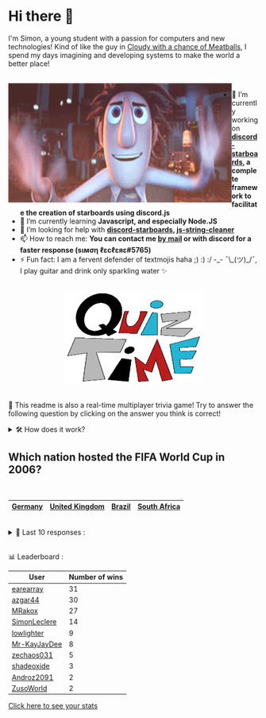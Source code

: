 # Hi there 👋

I'm Simon, a young student with a passion for computers and new technologies!
Kind of like the guy in [Cloudy with a chance of Meatballs](https://www.youtube.com/watch?v=dQw4w9WgXcQ), I spend my days imagining and developing systems to make the world a better place!

<br>

<img width="450" height="240" src="./assets/cloudyWithAChanceOfMeatBalls.gif" align=left>

- 🔭 I’m currently working on **[discord-starboards](https://github.com/SimonLeclere/discord-starboards), a complete framework to facilitate the creation of starboards using discord.js**
- 🌱 I’m currently learning **Javascript, and especially Node.JS**
- 🤔 I’m looking for help with **[discord-starboards](https://github.com/SimonLeclere/discord-starboards), [js-string-cleaner](https://github.com/SimonLeclere/Js-String-Cleaner)**
- 📫 How to reach me: **You can contact me [by mail](mailto:simon-leclere@orange.fr) or with discord for a faster response (sιмση ℓεcℓεяε#5765)**
- ⚡ Fun fact: I am a fervent defender of textmojis haha ;) :) :/ -\_- ¯\\\_(ツ)\_/¯, I play guitar and drink only sparkling water ✨

<br>

<center><img width="280" height="187" src="./assets/quizTime.gif"></center>

<br>

🎲 This readme is also a real-time multiplayer trivia game! Try to answer the following question by clicking on the answer you think is correct!
<details>
  <summary>🛠️ How does it work?</summary>
  Each answer is a link to a pre-filled issue. When you press "Submit new issue", it triggers a Github action workflow that compares your answer with the correct answer, finds a new question and updates the readme.md file. Not bad huh?! This whole process only takes about 20 seconds!
</details>

## Which nation hosted the FIFA World Cup in 2006?

<br>

| [Germany](https://github.com/SimonLeclere/SimonLeclere/issues/new?title=quiz%7C585%7CGermany&body=Just%20click%20'Submit%20new%20issue'.) | [United Kingdom](https://github.com/SimonLeclere/SimonLeclere/issues/new?title=quiz%7C585%7CUnited%20Kingdom&body=Just%20click%20'Submit%20new%20issue'.) | [Brazil](https://github.com/SimonLeclere/SimonLeclere/issues/new?title=quiz%7C585%7CBrazil&body=Just%20click%20'Submit%20new%20issue'.) | [South Africa](https://github.com/SimonLeclere/SimonLeclere/issues/new?title=quiz%7C585%7CSouth%20Africa&body=Just%20click%20'Submit%20new%20issue'.) |
| - | - | - | - | 

<br>

<details>
  <summary>📒 Last 10 responses :</summary>

- **MRakox** answered **18** to `At what age can someone first attend an R-rated movie without an accompanying adult?` (Good answer)
- **MRakox** answered **18** to `At what age can someone first attend an R-rated movie without an accompanying adult?` (Good answer)
- **MRakox** answered **March 25th** to `Before the American colonies switched to the Gregorian calendar in 1752, on what date did their new year start?` (Good answer)
- **MRakox** answered **By clearing every 7th episode** to `In "Super Mario Sunshine", how do you unlock the "Corona Mountain" level?` (Good answer)
- **MRakox** answered **Mickey Finn** to `Which of these refers to an alcoholic drink laced with a knockout drug?` (Good answer)
- **MRakox** answered **Did I ever tell you the definition of Insanity?** to `What&#039;s the famous line Vaas says in "Far Cry 3"?` (Good answer)
- **MRakox** answered **St. Bernard** to `Which breed of dog is NOT named in part for an island?` (Good answer)
- **MRakox** answered **St. Bernard** to `Which breed of dog is NOT named in part for an island?` (Good answer)
- **MRakox** answered **Victoria** to `What is the capital of British Columbia, Canada?` (Good answer)
- **MRakox** answered **Command Line Interface** to `In computing terms, typically what does CLI stand for?` (Good answer)

</details>

<br>

📊 Leaderboard :

| User | Number of wins |
|-|-|
| [earearray](https://github.com/earearray) | 31 |
| [azgar44](https://github.com/azgar44) | 30 |
| [MRakox](https://github.com/MRakox) | 27 |
| [SimonLeclere](https://github.com/SimonLeclere) | 14 |
| [lowlighter](https://github.com/lowlighter) | 9 |
| [Mr-KayJayDee](https://github.com/Mr-KayJayDee) | 8 |
| [zechaos031](https://github.com/zechaos031) | 5 |
| [shadeoxide](https://github.com/shadeoxide) | 3 |
| [Androz2091](https://github.com/Androz2091) | 2 |
| [ZusoWorld](https://github.com/ZusoWorld) | 2 |

[Click here to see your stats](https://github.com/SimonLeclere/SimonLeclere/issues/new?title=MyStats&body=Just%20click%20%27Submit%20new%20issue%27.)